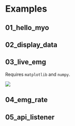 # Examples

## 01_hello_myo

## 02_display_data

## 03_live_emg

Requires `matplotlib` and `numpy`.

![](https://i.imgur.com/PRXwcrn.png)

## 04_emg_rate

## 05_api_listener
